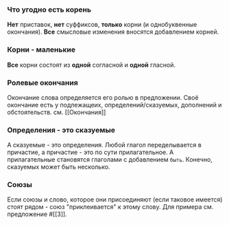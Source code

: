 ### Что угодно есть корень
**Нет** приставок, **нет** суффиксов, **только** корни (и однобуквенные окончания). 
**Все** смысловые изменения вносятся добавлением корней.

### Корни - маленькие
**Все** корни состоят из **одной** согласной и **одной** гласной.

### Ролевые окончания
Окончание слова определяется его ролью в предложении. 
Своё окончание есть у подлежащеих, определений/сказуемых, дополнений и обстоятельств. 
см. [[Окончания]]

### Определения - это сказуемые
А сказуемые - это определения. 
Любой глагол переделывается в причастие, а причастие - это по сути прилагательное. 
А прилагательные становятся глаголами с добавлением `быть`. 
Конечно, сказуемых может быть несколько.

### Союзы
Если союзы и слово, которое они присоединяют (если таковое имеется) стоят рядом - союз "приклеивается" к этому слову. 
Для примера см. предложение #[[3]].